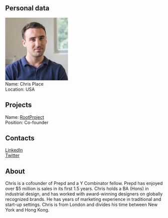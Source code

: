 ## Personal data
![chris place photo](photo/chris_place.jpg)  
Name:   Chris Place  
Location: USA  
## Projects 
Name: [RootProject](../projects/rootproject.md)  
Position: Co-founder   
## Contacts
[LinkedIn](https://www.linkedin.com/in/cplace/)    
[Twitter](https://twitter.com/mrchrisplace)  
## About
Chris is a cofounder of Prepd and a Y Combinator fellow. Prepd has enjoyed over $5 million is sales in its first 1.5 years.
Chris holds a BA (Hons) in industrial design, and has worked with award-winning designers on globally recognized brands. He has years of marketing experience in traditional and start-up settings.
Chris is from London and divides his time between New York and Hong Kong.
